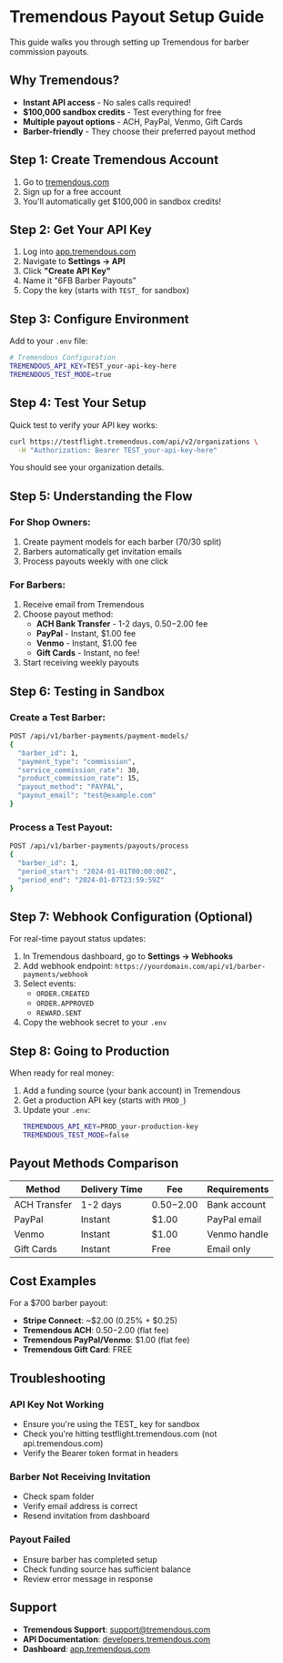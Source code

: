 # Tremendous Payout Setup Guide

This guide walks you through setting up Tremendous for barber commission payouts.

## Why Tremendous?

- **Instant API access** - No sales calls required!
- **$100,000 sandbox credits** - Test everything for free
- **Multiple payout options** - ACH, PayPal, Venmo, Gift Cards
- **Barber-friendly** - They choose their preferred payout method

## Step 1: Create Tremendous Account

1. Go to [tremendous.com](https://tremendous.com)
2. Sign up for a free account
3. You'll automatically get $100,000 in sandbox credits!

## Step 2: Get Your API Key

1. Log into [app.tremendous.com](https://app.tremendous.com)
2. Navigate to **Settings → API**
3. Click **"Create API Key"**
4. Name it "6FB Barber Payouts"
5. Copy the key (starts with `TEST_` for sandbox)

## Step 3: Configure Environment

Add to your `.env` file:

```bash
# Tremendous Configuration
TREMENDOUS_API_KEY=TEST_your-api-key-here
TREMENDOUS_TEST_MODE=true
```

## Step 4: Test Your Setup

Quick test to verify your API key works:

```bash
curl https://testflight.tremendous.com/api/v2/organizations \
  -H "Authorization: Bearer TEST_your-api-key-here"
```

You should see your organization details.

## Step 5: Understanding the Flow

### For Shop Owners:
1. Create payment models for each barber (70/30 split)
2. Barbers automatically get invitation emails
3. Process payouts weekly with one click

### For Barbers:
1. Receive email from Tremendous
2. Choose payout method:
   - **ACH Bank Transfer** - 1-2 days, $0.50-$2.00 fee
   - **PayPal** - Instant, $1.00 fee
   - **Venmo** - Instant, $1.00 fee
   - **Gift Cards** - Instant, no fee!
3. Start receiving weekly payouts

## Step 6: Testing in Sandbox

### Create a Test Barber:
```bash
POST /api/v1/barber-payments/payment-models/
{
  "barber_id": 1,
  "payment_type": "commission",
  "service_commission_rate": 30,
  "product_commission_rate": 15,
  "payout_method": "PAYPAL",
  "payout_email": "test@example.com"
}
```

### Process a Test Payout:
```bash
POST /api/v1/barber-payments/payouts/process
{
  "barber_id": 1,
  "period_start": "2024-01-01T00:00:00Z",
  "period_end": "2024-01-07T23:59:59Z"
}
```

## Step 7: Webhook Configuration (Optional)

For real-time payout status updates:

1. In Tremendous dashboard, go to **Settings → Webhooks**
2. Add webhook endpoint: `https://yourdomain.com/api/v1/barber-payments/webhook`
3. Select events:
   - `ORDER.CREATED`
   - `ORDER.APPROVED`
   - `REWARD.SENT`
4. Copy the webhook secret to your `.env`

## Step 8: Going to Production

When ready for real money:

1. Add a funding source (your bank account) in Tremendous
2. Get a production API key (starts with `PROD_`)
3. Update your `.env`:
   ```bash
   TREMENDOUS_API_KEY=PROD_your-production-key
   TREMENDOUS_TEST_MODE=false
   ```

## Payout Methods Comparison

| Method | Delivery Time | Fee | Requirements |
|--------|--------------|-----|--------------|
| ACH Transfer | 1-2 days | $0.50-$2.00 | Bank account |
| PayPal | Instant | $1.00 | PayPal email |
| Venmo | Instant | $1.00 | Venmo handle |
| Gift Cards | Instant | Free | Email only |

## Cost Examples

For a $700 barber payout:
- **Stripe Connect**: ~$2.00 (0.25% + $0.25)
- **Tremendous ACH**: $0.50-$2.00 (flat fee)
- **Tremendous PayPal/Venmo**: $1.00 (flat fee)
- **Tremendous Gift Card**: FREE

## Troubleshooting

### API Key Not Working
- Ensure you're using the TEST_ key for sandbox
- Check you're hitting testflight.tremendous.com (not api.tremendous.com)
- Verify the Bearer token format in headers

### Barber Not Receiving Invitation
- Check spam folder
- Verify email address is correct
- Resend invitation from dashboard

### Payout Failed
- Ensure barber has completed setup
- Check funding source has sufficient balance
- Review error message in response

## Support

- **Tremendous Support**: support@tremendous.com
- **API Documentation**: [developers.tremendous.com](https://developers.tremendous.com)
- **Dashboard**: [app.tremendous.com](https://app.tremendous.com)
